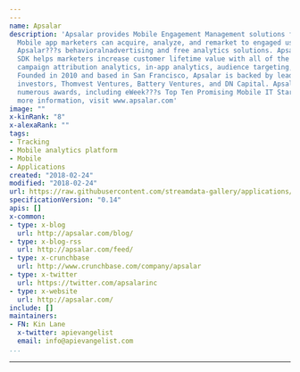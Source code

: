 ```yaml
---
---
name: Apsalar
description: 'Apsalar provides Mobile Engagement Management solutions for mobile apps.
  Mobile app marketers can acquire, analyze, and remarket to engaged users through
  Apsalar???s behavioralnadvertising and free analytics solutions. Apsalar???s all-in-one
  SDK helps marketers increase customer lifetime value with all of the following capabilities:
  campaign attribution analytics, in-app analytics, audience targeting, and retargeting.
  Founded in 2010 and based in San Francisco, Apsalar is backed by leading venture
  investors, Thomvest Ventures, Battery Ventures, and DN Capital. Apsalar has won
  numerous awards, including eWeek???s Top Ten Promising Mobile IT Startups in 2011.nnFor
  more information, visit www.apsalar.com'
image: ""
x-kinRank: "8"
x-alexaRank: ""
tags:
- Tracking
- Mobile analytics platform
- Mobile
- Applications
created: "2018-02-24"
modified: "2018-02-24"
url: https://raw.githubusercontent.com/streamdata-gallery/applications/master/_listings/apsalar/apis.yaml
specificationVersion: "0.14"
apis: []
x-common:
- type: x-blog
  url: http://apsalar.com/blog/
- type: x-blog-rss
  url: http://apsalar.com/feed/
- type: x-crunchbase
  url: http://www.crunchbase.com/company/apsalar
- type: x-twitter
  url: https://twitter.com/apsalarinc
- type: x-website
  url: http://apsalar.com/
include: []
maintainers:
- FN: Kin Lane
  x-twitter: apievangelist
  email: info@apievangelist.com
...
```


---